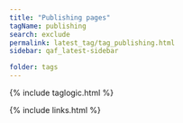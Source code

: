 ```yaml
---
title: "Publishing pages"
tagName: publishing
search: exclude
permalink: latest_tag/tag_publishing.html
sidebar: qaf_latest-sidebar

folder: tags
---
```

{% include taglogic.html %}

{% include links.html %}

